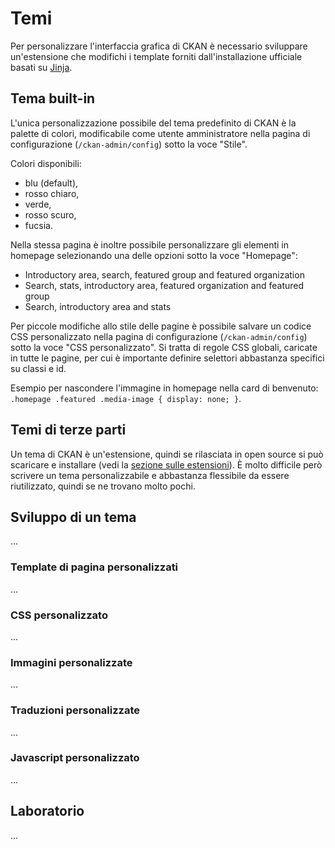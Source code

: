 # Temi

Per personalizzare l'interfaccia grafica di CKAN è necessario sviluppare un'estensione che modifichi i template forniti dall'installazione ufficiale basati su [Jinja](https://jinja.palletsprojects.com/en/3.1.x/).

## Tema built-in

L'unica personalizzazione possibile del tema predefinito di CKAN è la palette di colori, modificabile come utente amministratore nella pagina di configurazione (`/ckan-admin/config`) sotto la voce "Stile".

Colori disponibili:

- blu (default),
- rosso chiaro,
- verde,
- rosso scuro,
- fucsia.

Nella stessa pagina è inoltre possibile personalizzare gli elementi in homepage selezionando una delle opzioni sotto la voce "Homepage":

- Introductory area, search, featured group and featured organization
- Search, stats, introductory area, featured organization and featured group
- Search, introductory area and stats

Per piccole modifiche allo stile delle pagine è possibile salvare un codice CSS personalizzato nella pagina di configurazione (`/ckan-admin/config`) sotto la voce "CSS personalizzato". Si tratta di regole CSS globali, caricate in tutte le pagine, per cui è importante definire selettori abbastanza specifici su classi e id.

Esempio per nascondere l'immagine in homepage nella card di benvenuto: `.homepage .featured .media-image { display: none; }`.

## Temi di terze parti

Un tema di CKAN è un'estensione, quindi se rilasciata in open source si può scaricare e installare (vedi la [sezione sulle estensioni](./extensions)). È molto difficile però scrivere un tema personalizzabile e abbastanza flessibile da essere riutilizzato, quindi se ne trovano molto pochi.

## Sviluppo di un tema

...

### Template di pagina personalizzati

...

### CSS personalizzato

...

### Immagini personalizzate

...

### Traduzioni personalizzate

...

### Javascript personalizzato

...

## Laboratorio

...
